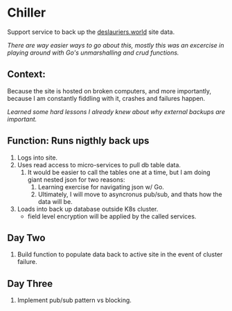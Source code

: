 # Chiller

Support service to back up the [deslauriers.world](https://deslauriers.world) site data.

*There are way easier ways to go about this, mostly this was an excercise in playing around with Go's unmarshalling and crud functions.* 

## Context:

Because the site is hosted on broken computers, and more importantly, because I am constantly fiddling with it, crashes and failures happen.  

*Learned some hard lessons I already knew about why external backups are important.*

## Function: Runs nigthly back ups

1. Logs into site. 
1. Uses read access to micro-services to pull db table data.
    1. It would be easier to call the tables one at a time, but I am doing giant nested json for two reasons:
        1. Learning exercise for navigating json w/ Go.
        1. Ultimately, I will move to asyncronus pub/sub, and thats how the data will be. 
1. Loads into back up database outside K8s cluster.
    * field level encryption will be applied by the called services.

## Day Two

1.  Build function to populate data back to active site in the event of cluster failure.  

## Day Three

1. Implement pub/sub pattern vs blocking.